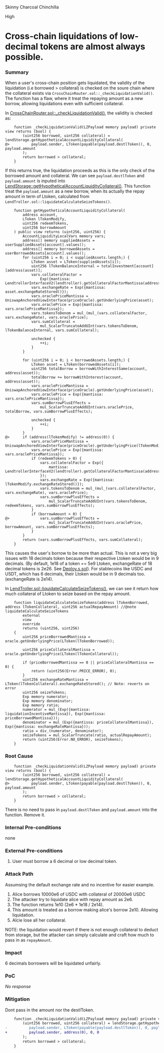 Skinny Charcoal Chinchilla

High

# Cross-chain liquidations of low-decimal tokens are almost always possible.

### Summary

When a user's cross-chain position gets liquidated, the validity of the liquidation (i.e borrowed > collateral) is checked on the soure chain where the collateral exists via `CrossChainRouter.sol::_checkLiquidationValid()`. The function has a flaw, where it treat the repaying amount as a new borrow, allowing liquidations even with sufficient collateral. 

In [CrossChainRouter.sol::_checkLiquidationValid()](https://github.com/sherlock-audit/2025-05-lend-audit-contest/blob/713372a1ccd8090ead836ca6b1acf92e97de4679/Lend-V2/src/LayerZero/CrossChainRouter.sol#L431), the validity is checked as:

```solidity 
    function _checkLiquidationValid(LZPayload memory payload) private view returns (bool) {
        (uint256 borrowed, uint256 collateral) = lendStorage.getHypotheticalAccountLiquidityCollateral(
@>          payload.sender, LToken(payable(payload.destlToken)), 0, payload.amount 
        );
        return borrowed > collateral;
    }
```

If this returns true, the liquidation proceeds as this is the only check of the borrowed amount and collateral. We can see `payload.destlToken` and `payload.amount` is inputed into [LendStorage::getHypotheticalAccountLiquidityCollateral()](https://github.com/sherlock-audit/2025-05-lend-audit-contest/blob/713372a1ccd8090ead836ca6b1acf92e97de4679/Lend-V2/src/LayerZero/LendStorage.sol#L385). This function treat the `payload.amount` as a new borrow, when its actually the repay amount in term of Ltoken, calculated from `LendTroller.sol::liquidateCalculateSeizeTokens()`.

```solidity 
    function getHypotheticalAccountLiquidityCollateral(
        address account,
        LToken lTokenModify,
        uint256 redeemTokens,
        uint256 borrowAmount
    ) public view returns (uint256, uint256) {
        AccountLiquidityLocalVars memory vars;
        address[] memory suppliedAssets = userSuppliedAssets[account].values();
        address[] memory borrowedAssets = userBorrowedAssets[account].values();
        for (uint256 i = 0; i < suppliedAssets.length;) {
            LToken asset = LToken(suppliedAssets[i]);
            uint256 lTokenBalanceInternal = totalInvestment[account][address(asset)];
            vars.collateralFactor =
                Exp({mantissa: LendtrollerInterfaceV2(lendtroller).getCollateralFactorMantissa(address(asset))});
            vars.exchangeRate = Exp({mantissa: asset.exchangeRateStored()}); 
            vars.oraclePriceMantissa = UniswapAnchoredViewInterface(priceOracle).getUnderlyingPrice(asset);
            vars.oraclePrice = Exp({mantissa: vars.oraclePriceMantissa});
            vars.tokensToDenom = mul_(mul_(vars.collateralFactor, vars.exchangeRate), vars.oraclePrice);
            vars.sumCollateral =
                mul_ScalarTruncateAddUInt(vars.tokensToDenom, lTokenBalanceInternal, vars.sumCollateral);

            unchecked {
                ++i;
            }
        }

        for (uint256 i = 0; i < borrowedAssets.length;) {
            LToken asset = LToken(borrowedAssets[i]);
            uint256 totalBorrow = borrowWithInterestSame(account, address(asset));
            totalBorrow += borrowWithInterest(account, address(asset));
            vars.oraclePriceMantissa = UniswapAnchoredViewInterface(priceOracle).getUnderlyingPrice(asset);
            vars.oraclePrice = Exp({mantissa: vars.oraclePriceMantissa});
            vars.sumBorrowPlusEffects = 
                mul_ScalarTruncateAddUInt(vars.oraclePrice, totalBorrow, vars.sumBorrowPlusEffects);

            unchecked {
                ++i;
            }
        }
@>      if (address(lTokenModify) != address(0)) {
            vars.oraclePriceMantissa = UniswapAnchoredViewInterface(priceOracle).getUnderlyingPrice(lTokenModify);
            vars.oraclePrice = Exp({mantissa: vars.oraclePriceMantissa});
            if (redeemTokens > 0) {
                vars.collateralFactor = Exp({
                    mantissa: LendtrollerInterfaceV2(lendtroller).getCollateralFactorMantissa(address(lTokenModify))
                });
                vars.exchangeRate = Exp({mantissa: lTokenModify.exchangeRateStored()});
                vars.tokensToDenom = mul_(mul_(vars.collateralFactor, vars.exchangeRate), vars.oraclePrice);
                vars.sumBorrowPlusEffects = 
                    mul_ScalarTruncateAddUInt(vars.tokensToDenom, redeemTokens, vars.sumBorrowPlusEffects);
            }
            if (borrowAmount > 0) {
@>              vars.sumBorrowPlusEffects =
                    mul_ScalarTruncateAddUInt(vars.oraclePrice, borrowAmount, vars.sumBorrowPlusEffects);
            }
        }
        return (vars.sumBorrowPlusEffects, vars.sumCollateral);
    }
```

This causes the user's borrow to be more than actual. This is not a very big issues with 18 decimals token because their respective Ltoken would be in 9 decimals. (By default, 1e18 of a token == 5e9 Ltoken, exchangeRate of 18 decimal tokens is 2e26. See [Deploy.s.sol](https://github.com/sherlock-audit/2025-05-lend-audit-contest/blob/713372a1ccd8090ead836ca6b1acf92e97de4679/Lend-V2/script/Deploy.s.sol#L126)). For stablecoins like USDC and USDT, which has 6 decimals, their Ltoken would be in 9 decimals too. (exchangeRate is 2e14). 

In [LendTroller.sol::liquidateCalculateSeizeTokens()](https://github.com/sherlock-audit/2025-05-lend-audit-contest/blob/713372a1ccd8090ead836ca6b1acf92e97de4679/Lend-V2/src/Lendtroller.sol#L852), we can see it return how much collateral of Ltoken to seize based on the repay amount. 

```solidity 
    function liquidateCalculateSeizeTokens(address lTokenBorrowed, address lTokenCollateral, uint256 actualRepayAmount) //@note liquidateCalculateSeizeTokens
        external
        view
        override
        returns (uint256, uint256)
    {
        uint256 priceBorrowedMantissa = oracle.getUnderlyingPrice(LToken(lTokenBorrowed));

        uint256 priceCollateralMantissa = oracle.getUnderlyingPrice(LToken(lTokenCollateral));

        if (priceBorrowedMantissa == 0 || priceCollateralMantissa == 0) {
            return (uint256(Error.PRICE_ERROR), 0);
        }
        uint256 exchangeRateMantissa = LToken(lTokenCollateral).exchangeRateStored(); // Note: reverts on error 
        uint256 seizeTokens;
        Exp memory numerator;
        Exp memory denominator;
        Exp memory ratio;
        numerator = mul_(Exp({mantissa: liquidationIncentiveMantissa}), Exp({mantissa: priceBorrowedMantissa}));
        denominator = mul_(Exp({mantissa: priceCollateralMantissa}), Exp({mantissa: exchangeRateMantissa}));
        ratio = div_(numerator, denominator);
        seizeTokens = mul_ScalarTruncate(ratio, actualRepayAmount); 
        return (uint256(Error.NO_ERROR), seizeTokens);
    }
```


### Root Cause

```solidity 
    function _checkLiquidationValid(LZPayload memory payload) private view returns (bool) {
        (uint256 borrowed, uint256 collateral) = lendStorage.getHypotheticalAccountLiquidityCollateral(
@>          payload.sender, LToken(payable(payload.destlToken)), 0, payload.amount 
        );
        return borrowed > collateral;
    }
```

There is no need to pass in `payload.destlToken` and `payload.amount` into the function. Remove it.

### Internal Pre-conditions

none

### External Pre-conditions

1. User must borrow a 6 decimal or low decimal token.

### Attack Path

Assumsing the default exchange rate and no incentive for easier example.

1. Alice borrows 10000e6 of USDC with collateral of 20000e6 USDC
2. The attacker try to liquidate alice with repay amount as 2e6. 
3. The function returns 1e10 (2e6 * 1e18 / 2e14). 
4. This amount is treated as a borrow making alice's borrow 2e10. Allowing liquidation.
5. Alcie lose all her collateral.

NOTE: the liquidation would revert if there is not enough collateral to deduct from storage, but the attacker can simply calculate and craft how much to pass in as `repayAmount`.


### Impact

6 decimals borrowers will be liquidated unfairly. 

### PoC

_No response_

### Mitigation

Dont pass in the amount nor the destlToken.

```diff
    function _checkLiquidationValid(LZPayload memory payload) private view returns (bool) {
        (uint256 borrowed, uint256 collateral) = lendStorage.getHypotheticalAccountLiquidityCollateral(
-          payload.sender, LToken(payable(payload.destlToken)), 0, payload.amount 
+          payload.sender, address(0), 0, 0
        );
        return borrowed > collateral;
    }
```